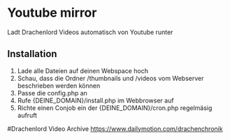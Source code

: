 # Youtube mirror
Ladt Drachenlord Videos automatisch von Youtube runter


## Installation

1. Lade alle Dateien auf deinen Webspace hoch
2. Schau, dass die Ordner /thumbnails und /videos vom Webserver beschrieben werden können
3. Passe die config.php an
4. Rufe {DEINE_DOMAIN}/install.php im Webbrowser auf
5. Richte einen Conjob ein der {DEINE_DOMAIN}/cron.php regelmäsig aufruft


#Drachenlord Video Archive
https://www.dailymotion.com/drachenchronik
